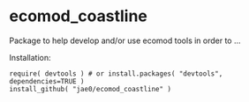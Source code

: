 # ecomod_coastline

Package to help develop and/or use ecomod tools in order to ...

Installation:

```
require( devtools ) # or install.packages( "devtools", dependencies=TRUE )
install_github( "jae0/ecomod_coastline" ) 
```

